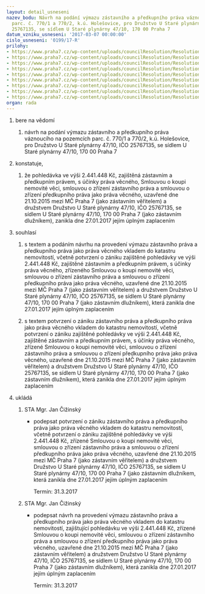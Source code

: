 ```yaml
---
layout: detail_usneseni
nazev_bodu: Návrh na podání výmazu zástavního a předkupního práva váznoucího na pozemcích
  parc. č. 770/1 a 770/2, k.ú. Holešovice, pro Družstvo U Staré plynárny 47/10, IČO
  25767135, se sídlem U Staré plynárny 47/10, 170 00 Praha 7
datum_vzniku_usneseni: '2017-03-07 00:00:00'
cislo_usneseni: '0199/17-R'
prilohy:
- https://www.praha7.cz/wp-content/uploads/councilResolution/Resolutions/28892/export/01_BDUstarePlynarny10VymazPrav~175092.docx
- https://www.praha7.cz/wp-content/uploads/councilResolution/Resolutions/28892/export/02_BDUstarePlynarny10VymazPrav~175091.pdf
- https://www.praha7.cz/wp-content/uploads/councilResolution/Resolutions/28892/export/03_BDUstarePlynarny10VymazPrav~175090.doc
- https://www.praha7.cz/wp-content/uploads/councilResolution/Resolutions/28892/export/04_BDUstarePlynarny10VymazPrav~175089.pdf
- https://www.praha7.cz/wp-content/uploads/councilResolution/Resolutions/28892/export/05_BDUstarePlynarny10VymazPrav~175088.pdf
- https://www.praha7.cz/wp-content/uploads/councilResolution/Resolutions/28892/export/06_BDUstarePlynarny10VymazPrav~175087.pdf
- https://www.praha7.cz/wp-content/uploads/councilResolution/Resolutions/28892/export/07_BDUstarePlynarny10VymazPrav~175086.pdf
- https://www.praha7.cz/wp-content/uploads/councilResolution/Resolutions/28892/export/08_BDUstarePlynarny10VymazPrav~175085.pdf
- https://www.praha7.cz/wp-content/uploads/councilResolution/Resolutions/28892/export/export~296613.pdf
organ: rada
---
```

<ol id="urzList" class="urzList_view"><li id="" class="urzClass1"><span name="1">bere na vědomí</span><ol class="urzOlClass"><li style="text-align: left;" id="" class="urzClass2"><span><p>návrh na podání výmazu zástavního a předkupního práva váznoucího na pozemcích parc. č. 770/1 a 770/2, k.ú. Holešovice, pro Družstvo U Staré plynárny 47/10, IČO 25767135, se sídlem U Staré plynárny 47/10, 170 00 Praha 7</p></span></li></ol></li><li id="" class="urzClass1"><span name="50">konstatuje,</span><ol class="urzOlClass"><li style="text-align: left;" id="" class="urzClass2"><span><p>že pohledávka ve výši 2.441.448 Kč, zajištěná zástavním a předkupním právem, s účinky práva věcného, Smlouvou o koupi nemovité věci, smlouvou o zřízení zástavního práva a smlouvou o zřízení předkupního práva jako práva věcného, uzavřené dne 21.10.2015 mezi MČ Praha 7 (jako zástavním věřitelem) a družstvem&nbsp;Družstvo U Staré plynárny 47/10, IČO 25767135, se sídlem U Staré plynárny 47/10, 170 00 Praha 7 (jako zástavním dlužníkem), zanikla dne 27.01.2017 jejím úplným zaplacením</p></span></li></ol></li><li id="" class="urzClass1"><span name="26">souhlasí</span><ol class="urzOlClass"><li style="text-align: left;" id="" class="urzClass2"><span><p>s textem a podáním návrhu na provedení výmazu zástavního práva a předkupního práva jako práva věcného vkladem do katastru nemovitostí, včetně potvrzení o zániku zajištěné pohledávky ve výši 2.441.448 Kč, zajištěné zástavním a předkupním právem, s účinky práva věcného, zřízeného Smlouvou o koupi nemovité věci, smlouvou o zřízení zástavního práva a smlouvou o zřízení předkupního práva jako práva věcného, uzavřené dne 21.10.2015 mezi MČ Praha 7 (jako zástavním věřitelem) a družstvem&nbsp;Družstvo U Staré plynárny 47/10, IČO 25767135, se sídlem U Staré plynárny 47/10, 170 00 Praha 7 (jako zástavním dlužníkem), která zanikla dne 27.01.2017 jejím úplným zaplacením<br></p></span></li><li style="text-align: left;" id="" class="urzClass2"><span><p>s textem potvrzení o zániku zástavního práva a předkupního práva jako práva věcného vkladem do katastru nemovitostí, včetně potvrzení o zániku zajištěné pohledávky ve výši 2.441.448 Kč, zajištěné zástavním a předkupním právem, s účinky práva věcného, zřízené Smlouvou o koupi nemovité věci, smlouvou o zřízení zástavního práva a smlouvou o zřízení předkupního práva jako práva věcného, uzavřené dne 21.10.2015 mezi MČ Praha 7 (jako zástavním věřitelem) a družstvem&nbsp;Družstvo U Staré plynárny 47/10, IČO 25767135, se sídlem U Staré plynárny 47/10, 170 00 Praha 7 (jako zástavním dlužníkem), která zanikla dne 27.01.2017 jejím úplným zaplacením<br></p></span></li></ol></li><li class="urzClass1" id="urzUkoly"><span name="1">ukládá</span><ol class="urzOlClass"><li class="urzClass2"><span><p>STA Mgr. Jan Čižinský</p></span><ul class="urzUlClass"><li class="urzClass3"><span><p>podepsat potvrzení o zániku zástavního práva a předkupního práva jako práva věcného vkladem do katastru nemovitostí, včetně potvrzení o zániku zajištěné pohledávky ve výši 2.441.448 Kč, zřízené Smlouvou o koupi nemovité věci, smlouvou o zřízení zástavního práva a smlouvou o zřízení předkupního práva jako práva věcného, uzavřené dne 21.10.2015 mezi MČ Praha 7 (jako zástavním věřitelem) a družstvem Družstvo U Staré plynárny 47/10, IČO 25767135, se sídlem U Staré plynárny 47/10, 170 00 Praha 7 (jako zástavním dlužníkem, která zanikla dne 27.01.2017 jejím úplným zaplacením</p></span><span class="urzUkolTermin">  Termín:&nbsp;31.3.2017</span></li></ul></li><li class="urzClass2"><span><p>STA Mgr. Jan Čižinský</p></span><ul class="urzUlClass"><li class="urzClass3"><span><p>podepsat návrh na provedení výmazu zástavního práva a předkupního práva jako práva věcného vkladem do katastru nemovitostí, zajištující pohledávku ve výši 2.441.448 Kč, zřízené Smlouvou o koupi nemovité věci, smlouvou o zřízení zástavního práva a smlouvou o zřízení předkupního práva jako práva věcného, uzavřené dne 21.10.2015 mezi MČ Praha 7 (jako zástavním věřitelem) a družstvem Družstvo U Staré plynárny 47/10, IČO 25767135, se sídlem U Staré plynárny 47/10, 170 00 Praha 7 (jako zástavním dlužníkem), která zanikla dne 27.01.2017 jejím úplným zaplacením</p></span><span class="urzUkolTermin">  Termín:&nbsp;31.3.2017</span></li></ul></li></ol></li></ol>